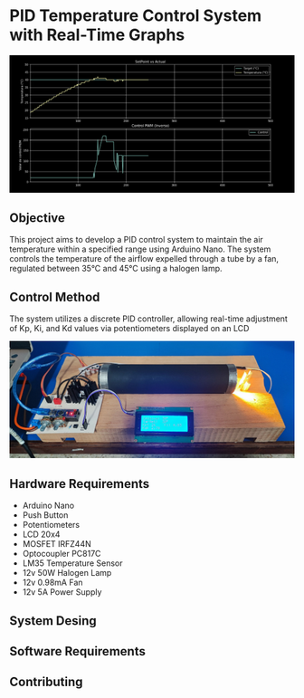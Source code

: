 # **PID Temperature Control System with Real-Time Graphs**

![](/images/graph.png)

## Objective
This project aims to develop a PID control system to maintain the air temperature within a specified range using Arduino Nano. The system controls the temperature of the airflow expelled through a tube by a fan, regulated between 35°C and 45°C using a halogen lamp.

## Control Method
The system utilizes a discrete PID controller, allowing real-time adjustment of Kp, Ki, and Kd values via potentiometers displayed on an LCD

![](/images/system1.jpg)

## Hardware Requirements
* Arduino Nano
* Push Button
* Potentiometers
* LCD 20x4
* MOSFET IRFZ44N
* Optocoupler PC817C
* LM35 Temperature Sensor
* 12v 50W Halogen Lamp
* 12v 0.98mA Fan
* 12v 5A Power Supply
  
## System Desing

## Software Requirements

## Contributing